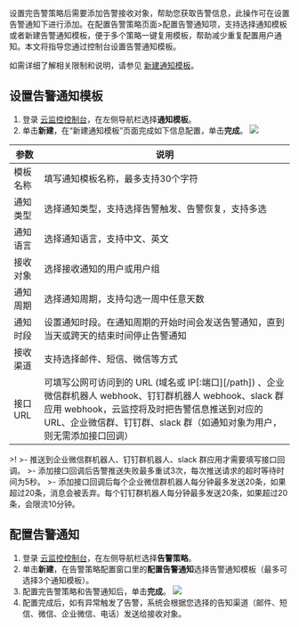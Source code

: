 设置完告警策略后需要添加告警接收对象，帮助您获取告警信息，此操作可在设置告警通知下进行添加。在配置告警策略页面>配置告警通知项，支持选择通知模板或者新建告警通知模板，便于多个策略一键复用模板，帮助减少重复配置用户通知。本文将指导您通过控制台设置告警通知模板。

如需详细了解相关限制和说明，请参见 [新建通知模板](https://cloud.tencent.com/document/product/248/50404)。

## 设置告警通知模板
1. 登录 [云监控控制台](https://console.cloud.tencent.com/monitor/alarm2/notice)，在左侧导航栏选择**通知模板**。
2. 单击**新建**，在“新建通知模板”页面完成如下信息配置，单击**完成**。
![](https://qcloudimg.tencent-cloud.cn/raw/a6adcada9bc3a66e9f65d2e04a44391e.png)
<table>
<thead><tr><th>参数</th><th>说明</th></tr></thead>
<tbody><tr>
<td>模板名称</td>
<td>填写通知模板名称，最多支持30个字符</td></tr>
<tr>
<td>通知类型</td>
<td>选择通知类型，支持选择告警触发、告警恢复，支持多选</td></tr>
<tr>
<td>通知语言</td>
<td>选择通知语言，支持中文、英文</td></tr>
<tr>
<td>接收对象</td>
<td>选择接收通知的用户或用户组</td></tr>
<tr>
<td>通知周期</td>
<td>选择通知周期，支持勾选一周中任意天数</td></tr>
<tr>
<td>通知时段</td>
<td>设置通知时段。在通知周期的开始时间会发送告警通知，直到当天或跨天的结束时间停止告警通知</td></tr>
<tr>
<td>接收渠道</td>
<td>支持选择邮件、短信、微信等方式</td></tr>
<tr>
<td>接口 URL</td>
<td>可填写公网可访问到的 URL (域名或 IP[:端口][/path]) 、企业微信群机器人 webhook、钉钉群机器人 webhook、slack 群应用 webhook，云监控将及时把告警信息推送到对应的 URL、企业微信群、钉钉群、slack 群（如通知对象为用户，则无需添加接口回调）</td></tr>
</tbody></table>
 >!
 >- 推送到企业微信群机器人、钉钉群机器人、slack 群应用才需要填写接口回调。
 >- 添加接口回调后告警推送失败最多重试3次，每次推送请求的超时等待时间为5秒。
 >- 添加接口回调后每个企业微信群机器人每分钟最多发送20条，如果超过20条，消息会被丢弃。每个钉钉群机器人每分钟最多发送20条，如果超过20条，会限流10分钟。


## 配置告警通知
1. 登录 [云监控控制台](https://console.cloud.tencent.com/monitor/alarm2/policy)，在左侧导航栏选择**告警策略**。
2. 单击**新建**，在告警策略配置窗口里的**配置告警通知**选择告警通知模板（最多可选择3个通知模板）。
3. 配置完告警策略和告警通知后，单击**完成**。
![](https://qcloudimg.tencent-cloud.cn/raw/3685691e9fec332f6a1620dc41736bc3.png)
4. 配置完成后，如有异常触发了告警，系统会根据您选择的告知渠道（邮件、短信、微信、企业微信、电话）发送给接收对象。


